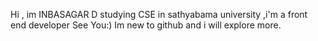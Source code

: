 Hi , im INBASAGAR D studying CSE in sathyabama university ,i'm a front end developer
See You:)
Im new to github and i will explore more.


